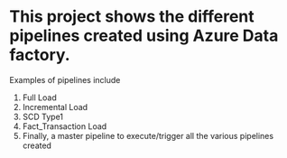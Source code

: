 # This project shows the different pipelines created using Azure Data factory.
Examples of pipelines include
1. Full Load
2. Incremental Load
3. SCD Type1
4. Fact_Transaction Load
5. Finally, a master pipeline to execute/trigger all the various pipelines created
